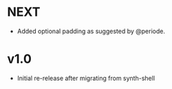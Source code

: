 <!--------------------------------------+-------------------------------------->
#                                     NEXT
<!--------------------------------------+-------------------------------------->

- Added optional padding as suggested by @periode.






<!--------------------------------------+-------------------------------------->
#                                     v1.0
<!--------------------------------------+-------------------------------------->

- Initial re-release after migrating from synth-shell



